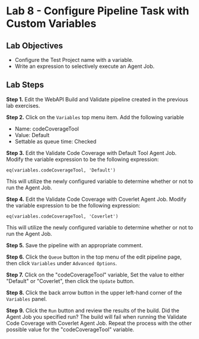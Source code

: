 # Lab 8 - Configure Pipeline Task with Custom Variables

## Lab Objectives

- Configure the Test Project name with a variable.
- Write an expression to selectively execute an Agent Job.

## Lab Steps

**Step 1.** Edit the WebAPI Build and Validate pipeline created in the previous lab exercises.

**Step 2.** Click on the `Variables` top menu item. Add the following variable

- Name: codeCoverageTool
- Value: Default
- Settable as queue time: Checked

**Step 3.** Edit the Validate Code Coverage with Default Tool Agent Job. Modify the variable expression to be the following expression:

```text
eq(variables.codeCoverageTool, 'Default')
```

This will utilize the newly configured variable to determine whether or not to run the Agent Job.

**Step 4.** Edit the Validate Code Coverage with Coverlet Agent Job. Modify the variable expression to be the following expression:

```text
eq(variables.codeCoverageTool, 'Coverlet')
```

This will utilize the newly configured variable to determine whether or not to run the Agent Job.

**Step 5.** Save the pipeline with an appropriate comment.

**Step 6.** Click the `Queue` button in the top menu of the edit pipeline page, then click `Variables` under `Advanced Options`.

**Step 7.** Click on the "codeCoverageTool" variable, Set the value to either "Default" or "Coverlet", then click the `Update` button.

**Step 8.** Click the back arrow button in the upper left-hand corner of the `Variables` panel.

**Step 9.** Click the `Run` button and review the results of the build. Did the Agent Job you specified run? The build will fail when running the Validate Code Coverage with Coverlet Agent Job. Repeat the process with the other possible value for the "codeCoverageTool" variable.
